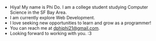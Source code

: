 - Hiya! My name is Phi Do. I am a college student studying Computer Science in the SF Bay Area.
- I am currently explore Web Development.
- I love seeking new opportunities to learn and grow as a programmer!
- You can reach me at dphiphi21@gmail.com.
- Looking forward to working with you. :3

<!---
PhiHDo/PhiHDo is a ✨ special ✨ repository because its `README.md` (this file) appears on your GitHub profile.
You can click the Preview link to take a look at your changes.
--->
